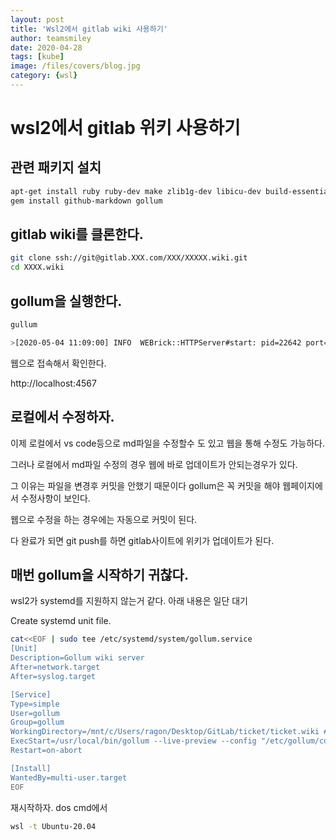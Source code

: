 ```yaml
---
layout: post
title: 'Wsl2에서 gitlab wiki 사용하기' 
author: teamsmiley
date: 2020-04-28
tags: [kube]
image: /files/covers/blog.jpg
category: {wsl}
---
```


# wsl2에서 gitlab 위키 사용하기

## 관련 패키지 설치 
```bash
apt-get install ruby ruby-dev make zlib1g-dev libicu-dev build-essential git cmake pkg-config libssl-dev
gem install github-markdown gollum
```

## gitlab wiki를 클론한다.

```bash
git clone ssh://git@gitlab.XXX.com/XXX/XXXXX.wiki.git
cd XXXX.wiki
```

## gollum을 실행한다.
```bash
gullum

>[2020-05-04 11:09:00] INFO  WEBrick::HTTPServer#start: pid=22642 port=4567  << 포트번호.
```

웹으로 접속해서 확인한다.

http://localhost:4567


## 로컬에서 수정하자.

이제 로컬에서 vs code등으로 md파일을 수정할수 도 있고 웹을 통해 수정도 가능하다. 

그러나 로컬에서 md파일 수정의 경우 웹에 바로 업데이트가 안되는경우가 있다.

그 이유는 파일을 변경후 커밋을 안했기 때문이다 gollum은 꼭 커밋을 해야 웹페이지에서 수정사항이 보인다.

웹으로 수정을 하는 경우에는 자동으로 커밋이 된다. 

다 완료가 되면 git push를 하면 gitlab사이트에 위키가 업데이트가 된다.

## 매번 gollum을 시작하기 귀찮다.

wsl2가 systemd를 지원하지 않는거 같다. 아래 내용은 일단 대기 

Create systemd unit file.

```bash
cat<<EOF | sudo tee /etc/systemd/system/gollum.service
[Unit]
Description=Gollum wiki server
After=network.target
After=syslog.target

[Service]
Type=simple
User=gollum
Group=gollum
WorkingDirectory=/mnt/c/Users/ragon/Desktop/GitLab/ticket/ticket.wiki # your-path
ExecStart=/usr/local/bin/gollum --live-preview --config "/etc/gollum/config.rb"
Restart=on-abort

[Install]
WantedBy=multi-user.target
EOF
```

재시작하자. dos cmd에서 
```bash
wsl -t Ubuntu-20.04
```


